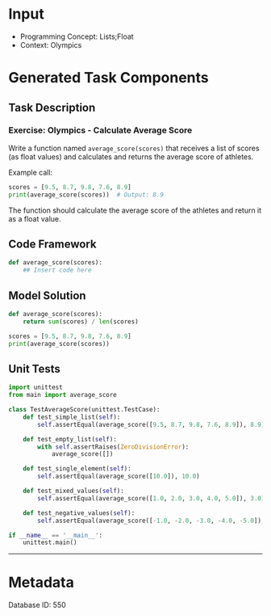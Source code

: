 # Input
- Programming Concept: Lists;Float
- Context: Olympics

# Generated Task Components
## Task Description
### Exercise: Olympics - Calculate Average Score

Write a function named `average_score(scores)` that receives a list of scores (as float values) and calculates and returns the average score of athletes.

Example call:
```python
scores = [9.5, 8.7, 9.8, 7.6, 8.9]
print(average_score(scores))  # Output: 8.9
```

The function should calculate the average score of the athletes and return it as a float value.

## Code Framework
```python
def average_score(scores):
    ## Insert code here

```

## Model Solution
```python
def average_score(scores):
    return sum(scores) / len(scores)

scores = [9.5, 8.7, 9.8, 7.6, 8.9]
print(average_score(scores))
```

## Unit Tests
```python
import unittest
from main import average_score

class TestAverageScore(unittest.TestCase):
    def test_simple_list(self):
        self.assertEqual(average_score([9.5, 8.7, 9.8, 7.6, 8.9]), 8.9)

    def test_empty_list(self):
        with self.assertRaises(ZeroDivisionError):
            average_score([])

    def test_single_element(self):
        self.assertEqual(average_score([10.0]), 10.0)

    def test_mixed_values(self):
        self.assertEqual(average_score([1.0, 2.0, 3.0, 4.0, 5.0]), 3.0)

    def test_negative_values(self):
        self.assertEqual(average_score([-1.0, -2.0, -3.0, -4.0, -5.0]), -3.0)

if __name__ == '__main__':
    unittest.main()
```
___
# Metadata
Database ID: 550
